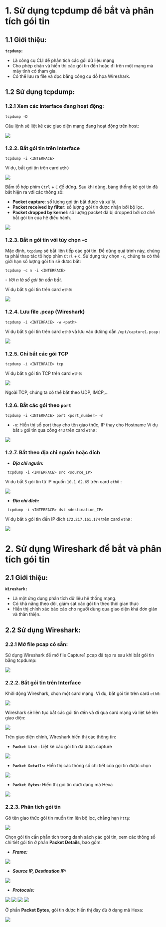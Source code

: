 # 1. Sử dụng tcpdump để bắt và phân tích gói tin

## 1.1 Giới thiệu:
**`tcpdump:`**
- Là công cụ CLI để phân tích các gói dữ liệu mạng
- Cho phép chặn và hiển thị các gói tin đến hoặc đi trên một mạng mà máy tính có tham gia.
- Có thể lưu ra file và đọc bằng công cụ đồ họa Wireshark.

## 1.2 Sử dụng tcpdump:
### 1.2.1 Xem các interface đang hoạt động:
```
tcpdump -D
```
Câu lệnh sẽ liệt kê các giao diện mạng đang hoạt động trên host:

<img src="https://i.imgur.com/rx5do31.png" />

### 1.2.2. Bắt gói tin trên Interface
```
tcpdump -i <INTERFACE>
```
Ví dụ, bắt gói tin trên card `eth0`
        
<img src="https://i.imgur.com/B3DFgv0.png" />
    
Bấm tổ hợp phím `Ctrl` + `C` để dừng.
Sau khi dừng, bảng thống kê gói tin đã bắt hiện ra với các thông số:
- **Packet capture**: số lượng gói tin bắt được và xử lý.
- **Packet received by filter**: số lượng gói tin được nhận bởi bộ lọc.
- **Packet dropped by kernel**: số lượng packet đã bị dropped bởi cơ chế bắt gói tin của hệ điều hành.

<img src="https://i.imgur.com/1eNdjDk.png" />

### 1.2.3. Bắt n gói tin với tùy chọn -c
Mặc định, `tcpdump` sẽ bắt liên tiếp các gói tin. Để dừng quá trình này, chúng ta phải thao tác tổ hợp phím `Ctrl` + `C`.
Sử dụng tùy chọn `-c`, chúng ta có thể giới hạn số lượng gói tin sẽ được bắt:
```
tcpdump -c n -i <INTERFACE>
```
*- Với n là số gói tin cần bắt.*

Ví dụ bắt `5` gói tin trên card `eth0`:

<img src="https://i.imgur.com/zst4UKN.png" />

### 1.2.4. Lưu file .pcap (Wireshark)
```
tcpdump -i <INTERFACE> -w <path>
```
Ví dụ bắt `5` gói tin trên card `eth0` và lưu vào đường dẫn `/opt/capture1.pcap` :

<img src="https://i.imgur.com/CUq8aI9.png" />

### 1.2.5. Chỉ bắt các gói TCP

```
tcpdump -i <INTERFACE> tcp
```
Ví dụ bắt `5` gói tin TCP trên card `eth0`:

<img src="https://i.imgur.com/Do1nFY4.png" />

Ngoài TCP, chúng ta có thể bắt theo UDP, IMCP,...

### 1.2.6. Bắt các gói theo `port`
```
tcpdump -i <INTERFACE> port <port_number> -n
```
- `-n`: Hiển thị số port thay cho tên giao thức, IP thay cho Hostname
Ví dụ bắt `5` gói tin qua cổng `443` trên card `eth0` :

<img src="https://i.imgur.com/v3cXrqE.png" />

### 1.2.7. Bắt theo địa chỉ nguồn hoặc đích

- ***Địa chỉ nguồn:***

```
 tcpdump -i <INTERFACE> src <source_IP>
```
Ví dụ bắt `5` gói tin từ IP nguồn `10.1.62.65` trên card `eth0` :

<img src="https://i.imgur.com/7Wmgb1p.png" />

- ***Địa chỉ đích:*** 

```
 tcpdump -i <INTERFACE> dst <destination_IP>
```

Ví dụ bắt `5` gói tin đến IP đích `172.217.161.174` trên card `eth0` :

<img src="https://i.imgur.com/odjBizN.png" />

 # 2. Sử dụng Wireshark để bắt và phân tích gói tin
 
 ## 2.1 Giới thiệu:
**`Wireshark:`**
-  Là một ứng dụng phân tích dữ liệu hệ thống mạng.
-  Có khả năng theo dõi, giám sát các gói tin theo thời gian thực
-  Hiển thị chính xác báo cáo cho người dùng qua giao diện khá đơn giản và thân thiện.
## 2.2 Sử dụng Wireshark:
### 2.2.1 Mở file pcap có sẵn:
Sử dụng Wireshark để mở file Capture1.pcap đã tạo ra sau khi bắt gói tin bằng tcpdump:

<img src="https://i.imgur.com/X7MA1Wg.png" />

### 2.2.2. Bắt gói tin trên Interface
Khởi động Wireshark, chọn một card mạng. Ví dụ, bắt gói tin trên card `eth0`:
        
<img src="https://i.imgur.com/5OkpueL.png" />
    
Wireshark sẽ liên tục bắt các gói tin đến và đi qua card mạng và liệt kê lên giao diện:

<img src="https://i.imgur.com/zPDYvZd.png" />

Trên giao diện chính, Wireshark hiển thị các thông tin:
- **`Packet List`** : Liệt kê các gói tin đã được capture

<img src="https://i.imgur.com/kIK2Q5V.png" />

- **`Packet Details`:** Hiển thị các thông số chi tiết của gọi tin được chọn

<img src="https://i.imgur.com/MNWcg69.png" />

- **`Packet Bytes`:** Hiển thị gói tin dưới dạng mã Hexa

<img src="https://i.imgur.com/wgOHJ0J.png" />

### 2.2.3. Phân tích gói tin
Gõ tên giao thức gói tin muốn tìm lên bộ lọc, chẳng hạn `http`:

<img src="https://i.imgur.com/nOHmH0K.png" />

Chọn gói tin cần phần tích trong danh sách các gói tin, xem các thông số chi tiết gói tin ở phần **Packet Details**, bao gồm:
- ***Frame:***

<img src="https://i.imgur.com/X2fc2Ja.png" />

- ***Source IP, Destination IP:***

<img src="https://i.imgur.com/RTh4PuQ.png" />

- ***Protocols:***

<img src="https://i.imgur.com/vnbJMuq.png" />

<img src="https://i.imgur.com/rgYwcJc.png" />

<img src="https://i.imgur.com/zYu7kVc.png" />

<img src="https://i.imgur.com/JgCDtsI.png" />

Ở phần **Packet Bytes**, gói tin được hiển thị đày đủ ở dạng mã Hexa:

<img src="https://i.imgur.com/lhVTj82.png" />

